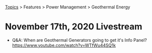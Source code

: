 [Topics](../../../topics.md) > Features > Power Management > Geothermal Energy

# November 17th, 2020 Livestream
* Q&A: When are Geothermal Generators going to get it's Info Panel? https://www.youtube.com/watch?v=WTfWu44SQ1k

